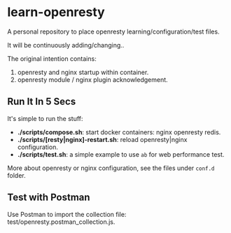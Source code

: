 # learn-openresty

A personal repository to place openresty learning/configuration/test files. 

It will be continuously adding/changing.. 

The original intention contains:

1) openresty and nginx startup within container.
2) openresty module / nginx plugin acknowledgement. 


## Run It In 5 Secs

It's simple to run the stuff: 

* **./scripts/compose.sh**: start docker containers: nginx openresty redis.
* **./scripts/[resty|nginx]-restart.sh**: reload openresty|nginx configuration.
* **./scripts/test.sh**: a simple example to use `ab` for web performance test.

More about openresty or nginx configuration, see the files under `conf.d` folder.

## Test with Postman

Use Postman to import the collection file: test/openresty.postman_collection.js. 
